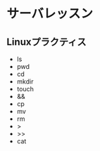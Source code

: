 # サーバレッスン
Linuxプラクティス
-----------------
- ls
- pwd
- cd
- mkdir
- touch
- &&
- cp
- mv
- rm
- \>
- \>>
- cat
